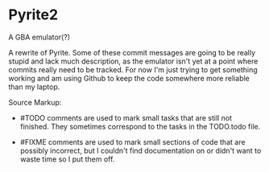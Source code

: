 # Pyrite2
A GBA emulator(?)

A rewrite of Pyrite. Some of these commit messages are going to be really stupid and lack much description, as the emulator isn't yet at a point where commits really need to be tracked. For now I'm just trying to get something working and am using Github to keep the code somewhere more reliable than my laptop.

Source Markup:

- \#TODO comments are used to mark small tasks that are still not finished. They sometimes correspond to the tasks in the TODO.todo file.

- \#FIXME comments are used to mark small sections of code that are possibly incorrect, but I couldn't find documentation on or didn't want to waste time so I put them off.

